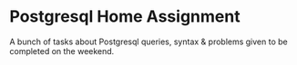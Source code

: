 # Postgresql Home Assignment
A bunch of tasks about Postgresql queries, syntax & problems given to be completed on the weekend.